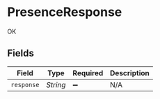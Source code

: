 # PresenceResponse

OK


## Fields

| Field              | Type               | Required           | Description        |
| ------------------ | ------------------ | ------------------ | ------------------ |
| `response`         | *String*           | :heavy_minus_sign: | N/A                |